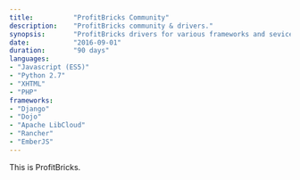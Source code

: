 ```yaml
---
title: 			"ProfitBricks Community"
description:	"ProfitBricks community & drivers."
synopsis:		"ProfitBricks drivers for various frameworks and sevices."
date:			"2016-09-01"
duration:		"90 days"
languages: 		
- "Javascript (ES5)"
- "Python 2.7"
- "XHTML"
- "PHP"
frameworks:
- "Django"
- "Dojo"
- "Apache LibCloud"
- "Rancher"
- "EmberJS"
---
```


This is ProfitBricks.